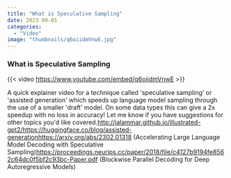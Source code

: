 ```yaml
---
title: "What is Speculative Sampling"
date: 2023-09-01
categories: 
  - "Video"
image: "thumbnails/q6oiidmVnwE.jpg"
---
```


### What is Speculative Sampling

{{< video https://www.youtube.com/embed/q6oiidmVnwE >}}

A quick explainer video for a technique called 'speculative sampling' or 'assisted generation' which speeds up language model sampling through the use of a smaller 'draft' model. On some data types this can give a 2x speedup with no loss in accuracy! Let me know if you have suggestions for other topics you'd like covered.http://jalammar.github.io/illustrated-gpt2/https://huggingface.co/blog/assisted-generationhttps://arxiv.org/abs/2302.01318 (Accelerating Large Language Model Decoding with Speculative Sampling)https://proceedings.neurips.cc/paper/2018/file/c4127b9194fe8562c64dc0f5bf2c93bc-Paper.pdf  (Blockwise Parallel Decoding for Deep Autoregressive Models)
